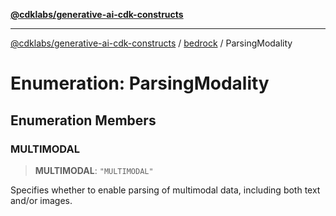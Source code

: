 [**@cdklabs/generative-ai-cdk-constructs**](../../../README.md)

***

[@cdklabs/generative-ai-cdk-constructs](../../../README.md) / [bedrock](../README.md) / ParsingModality

# Enumeration: ParsingModality

## Enumeration Members

### MULTIMODAL

> **MULTIMODAL**: `"MULTIMODAL"`

Specifies whether to enable parsing of multimodal data, including both text and/or images.
